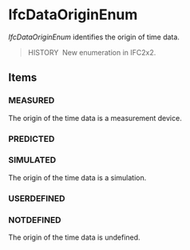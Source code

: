 # IfcDataOriginEnum

_IfcDataOriginEnum_ identifies the origin of time data.

> HISTORY&nbsp; New enumeration in IFC2x2.  
>

## Items

### MEASURED
The origin of the time data is a measurement device.

### PREDICTED


### SIMULATED
The origin of the time data is a simulation.

### USERDEFINED


### NOTDEFINED
The origin of the time data is undefined.
